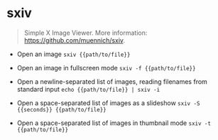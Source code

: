 # sxiv
> Simple X Image Viewer.
> More information: <https://github.com/muennich/sxiv>.

- Open an image
`sxiv {{path/to/file}}`

- Open an image in fullscreen mode
`sxiv -f {{path/to/file}}`

- Open a newline-separated list of images, reading filenames from standard input
`echo {{path/to/file}} | sxiv -i`

- Open a space-separated list of images as a slideshow
`sxiv -S {{seconds}} {{path/to/file}}`

- Open a space-separated list of images in thumbnail mode
`sxiv -t {{path/to/file}}`
